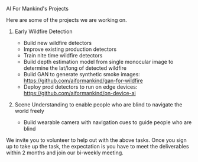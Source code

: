 AI For Mankind's Projects

Here are some of the projects we are working on.

1. Early Wildfire Detection
     - Build new wildfire detectors
     - Improve existing production detectors
     - Train nite time wildfire detectors
     - Build depth estimation model from single monocular image to determine the lat/long of detected wildfire
     - Build GAN to generate synthetic smoke images: https://github.com/aiformankind/gan-for-wildfire
     - Deploy prod detectors to run on edge devices: https://github.com/aiformankind/on-device-ai

2. Scene Understanding to enable people who are blind to navigate the world freely
    -  Build wearable camera with navigation cues to guide people who are blind
    

We invite you to volunteer to help out with the above tasks. Once you sign up to take up the task, the expectation is you have to meet the deliverables within 2 months and join our bi-weekly meeting.
